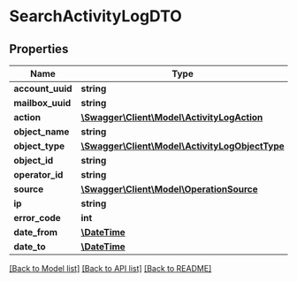 # SearchActivityLogDTO

## Properties
Name | Type | Description | Notes
------------ | ------------- | ------------- | -------------
**account_uuid** | **string** |  | 
**mailbox_uuid** | **string** |  | [optional] 
**action** | [**\Swagger\Client\Model\ActivityLogAction**](ActivityLogAction.md) |  | [optional] 
**object_name** | **string** |  | [optional] 
**object_type** | [**\Swagger\Client\Model\ActivityLogObjectType**](ActivityLogObjectType.md) |  | [optional] 
**object_id** | **string** |  | [optional] 
**operator_id** | **string** |  | [optional] 
**source** | [**\Swagger\Client\Model\OperationSource**](OperationSource.md) |  | [optional] 
**ip** | **string** |  | [optional] 
**error_code** | **int** |  | [optional] 
**date_from** | [**\DateTime**](\DateTime.md) |  | [optional] 
**date_to** | [**\DateTime**](\DateTime.md) |  | [optional] 

[[Back to Model list]](../../README.md#documentation-for-models) [[Back to API list]](../../README.md#documentation-for-api-endpoints) [[Back to README]](../../README.md)

